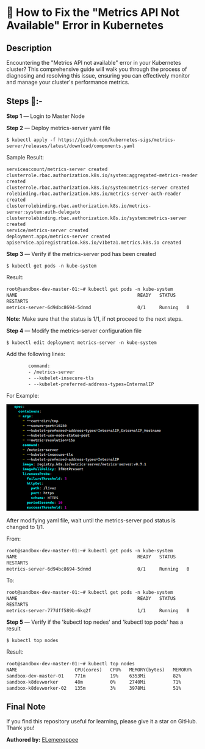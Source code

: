 # 🧪 How to Fix the "Metrics API Not Available" Error in Kubernetes

## Description

Encountering the "Metrics API not available" error in your Kubernetes cluster? This comprehensive guide will walk you through the process of diagnosing and resolving this issue, ensuring you can effectively monitor and manage your cluster's performance metrics.

## Steps 🔧:-

**Step 1** — Login to Master Node

**Step 2** — Deploy metrics-server yaml file

```
$ kubectl apply -f https://github.com/kubernetes-sigs/metrics-server/releases/latest/download/components.yaml
```

Sample Result:

```
serviceaccount/metrics-server created
clusterrole.rbac.authorization.k8s.io/system:aggregated-metrics-reader created
clusterrole.rbac.authorization.k8s.io/system:metrics-server created
rolebinding.rbac.authorization.k8s.io/metrics-server-auth-reader created
clusterrolebinding.rbac.authorization.k8s.io/metrics-server:system:auth-delegato
clusterrolebinding.rbac.authorization.k8s.io/system:metrics-server created
service/metrics-server created
deployment.apps/metrics-server created
apiservice.apiregistration.k8s.io/v1beta1.metrics.k8s.io created
```

**Step 3** — Verify if the metrics-server pod has been created

```
$ kubectl get pods -n kube-system
```

Result:

```
root@sandbox-dev-master-01:~# kubectl get pods -n kube-system
NAME                                            READY   STATUS    RESTARTS
metrics-server-6d94bc8694-5dnmd                 0/1     Running   0
```

**Note:** Make sure that the status is 1/1, if not proceed to the next steps.

**Step 4** — Modify the metrics-server configuration file

```
$ kubectl edit deployment metrics-server -n kube-system
```

Add the following lines:

```
        command:
        - /metrics-server
        - --kubelet-insecure-tls
        - --kubelet-preferred-address-types=InternalIP
```

For Example:

![alt text](image.png)

After modifying yaml file, wait until the metrics-server pod status is changed to 1/1.

From:

```
root@sandbox-dev-master-01:~# kubectl get pods -n kube-system
NAME                                            READY   STATUS    RESTARTS
metrics-server-6d94bc8694-5dnmd                 0/1     Running   0
```

To:

```
root@sandbox-dev-master-01:~# kubectl get pods -n kube-system
NAME                                            READY   STATUS    RESTARTS
metrics-server-777dff589b-6kq2f                 1/1     Running   0
```

**Step 5** — Verify if the 'kubectl top nedes' and 'kubectl top pods' has a result

```
$ kubectl top nodes
```

Result:

```
root@sandbox-dev-master-01:~# kubectl top nodes
NAME                     CPU(cores)   CPU%   MEMORY(bytes)   MEMORY%
sandbox-dev-master-01    771m         19%    6353Mi          82%
sandbox-k8devworker      48m          0%     2740Mi          71%
sandbox-k8devworker-02   135m         3%     3978Mi          51%
```

## Final Note

If you find this repository useful for learning, please give it a star on GitHub. Thank you!

**Authored by:** [ELemenoppee](https://github.com/ELemenoppee)